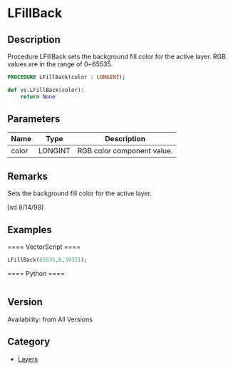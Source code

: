 # LFillBack

## Description
Procedure LFillBack sets the background fill color for the active layer. RGB values are in the range of 0~65535.

```pascal
PROCEDURE LFillBack(color : LONGINT);
```

```python
def vs.LFillBack(color):
    return None
```

## Parameters
|Name|Type|Description|
|---|---|---|
|color|LONGINT|RGB color component value.|

## Remarks
Sets the background fill color for the active layer.

[sd 8/14/98]

## Examples
==== VectorScript ====
```pascal
LFillBack(65535,0,39321);
```
==== Python ====
```python

```

## Version
Availability: from All Versions

## Category
* [Layers](../Categories/Layers.md)
